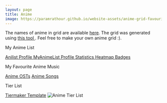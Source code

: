 ```yaml
---
layout: page
title: Anime
image: https://paramrathour.github.io/website-assets/anime-grid-favourite.jpg
---
```

The names of anime in grid are available <a href="https://cutt.ly/favouriteanimegridcaption"> here</a>. The grid was generated using <a href="https://github.com/paramrathour/Image-Grid-Generator"> this tool </a>. Feel free to make your own anime grid :).
<p></p>
<buttona class="accordion">My Anime List</buttona>
<div class="panel">
    <p></p>
    <a href="https://anilist.co/user/wrath3435/" class="button"> Anilist Profile </a>
    <a href="https://myanimelist.net/profile/wrath3435" class="button"> MyAnimeList Profile </a>
    <a href="https://anime.plus/wrath3435" class="button"> Statistics </a>
    <a href="https://malheatmap.com/users/wrath3435" class="button"> Heatmap </a>
    <a href="http://www.mal-badges.com/users/wrath3435" class="button"> Badges </a>
</div>
<p></p>
<buttona class="accordion">My Favourite Anime Music</buttona>
<div class="panel">
    <p></p>
    <a href="/anime-osts" class="button">Anime OSTs</a>
    <a href="/anime-songs" class="button">Anime Songs</a>
</div>
<p></p>
<buttona class="accordion">Tier List</buttona>
<div class="panel">
    <p></p>
    <a href="https://tiermaker.com/create/anime-1587667">Tiermaker Template</a>
    <span class="image main"><img src="https://paramrathour.github.io/website-assets/anime-tier-list.jpeg" alt="Anime Tier List" /></span>
</div>
